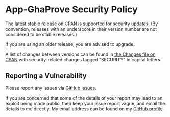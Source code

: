 # App-GhaProve Security Policy

The [latest stable release on CPAN](https://metacpan.org/release/App-GhaProve)
is supported for security updates. (By convention, releases with an underscore
in their version number are not considered to be stable releases.)

If you are using an older release, you are advised to upgrade.

A list of changes between versions can be found in
[the Changes file on CPAN](https://metacpan.org/changes/distribution/App-GhaProve)
with security-related changes tagged "SECURITY" in capital letters.

## Reporting a Vulnerability

Please report any issues via [GitHub Issues](https://github.com/tobyink/p5-app-ghaprove/issues).

If you are concerned that some of the details of your report may lead to an
exploit being made public, then keep your issue report vague, and email the
details to me directly. My email address can be found on my
[GitHub profile](https://github.com/tobyink).
